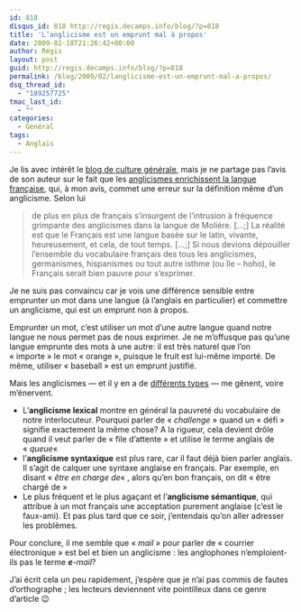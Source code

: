 ```yaml
---
id: 818
disqus_id: 818 http://regis.decamps.info/blog/?p=818
title: 'L’anglicisme est un emprunt mal à propos'
date: 2009-02-18T21:26:42+00:00
author: Régis
layout: post
guid: http://regis.decamps.info/blog/?p=818
permalink: /blog/2009/02/langlicisme-est-un-emprunt-mal-a-propos/
dsq_thread_id:
  - "189257725"
tmac_last_id:
  - ""
categories:
  - Général
tags:
  - Anglais
---
```

Je lis avec intérêt le [blog de culture générale](http://www.culture-generale.fr/), mais je ne partage pas l’avis de son auteur sur le fait que les [anglicismes enrichissent la langue française](http://www.culture-generale.fr/actualite-du-site/1747-un-peu-de-francais), qui, à mon avis, commet une erreur sur la définition même d’un anglicisme. Selon lui

> de plus en plus de français s’insurgent de l’intrusion à fréquence grimpante des anglicismes dans la langue de Molière. […;] La réalité est que le Français est une langue basée sur le latin, vivante, heureusement, et cela, de tout temps. […;] Si nous devions dépouiller l’ensemble du vocabulaire français des tous les anglicismes, germanismes, hispanismes ou tout autre isthme (ou île – hoho), le Français serait bien pauvre pour s’exprimer.

Je ne suis pas convaincu car je vois une différence sensible entre emprunter un mot dans une langue (à l’anglais en particulier) et commettre un anglicisme, qui est un emprunt non à propos.

Emprunter un mot, c’est utiliser un mot d’une autre langue quand notre langue ne nous permet pas de nous exprimer. Je ne m’offusque pas qu’une langue emprunte des mots à une autre: il est très naturel que l’on « importe » le mot « orange », puisque le fruit est lui-même importé. De même, utiliser « baseball » est un emprunt justifié.

Mais les anglicismes &#8212; et il y en a de [différents types](http://fr.wikipedia.org/wiki/Anglicisme#Les_cat.C3.A9gories_d.27anglicismes) &#8212; me gênent, voire m’énervent. 

  * L’**anglicisme lexical** montre en général la pauvreté du vocabulaire de notre interlocuteur. Pourquoi parler de « _challenge_ » quand un « défi » signifie exactement la même chose? A la rigueur, cela devient drôle quand il veut parler de « file d’attente » et utilise le terme anglais de « _queue_« 
  * l’**anglicisme syntaxique** est plus rare, car il faut déjà bien parler anglais. Il s’agit de calquer une syntaxe anglaise en français. Par exemple, en disant « _être en charge de_« , alors qu’en bon français, on dit « être chargé de »
  * Le plus fréquent et le plus agaçant et l’**anglicisme sémantique**, qui attribue à un mot français une acceptation purement anglaise (c’est le faux-ami). Et pas plus tard que ce soir, j’entendais qu’on aller adresser les problèmes.

Pour conclure, il me semble que « _mail_ » pour parler de « courrier électronique » est bel et bien un anglicisme : les anglophones n&#8217;emploient-ils pas le terme _**e**-mail_?

J’ai écrit cela un peu rapidement, j’espère que je n’ai pas commis de fautes d’orthographe ; les lecteurs deviennent vite pointilleux dans ce genre d’article 😉
